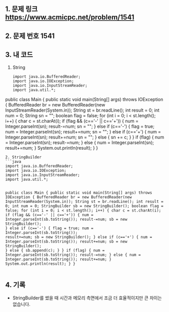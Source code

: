 <h2 id="1-문제-링크-httpswwwacmicpcnetproblem1541">1. 문제 링크 <a href="https://www.acmicpc.net/problem/1541">https://www.acmicpc.net/problem/1541</a></h2>
<h2 id="2-문제-번호-1541">2. 문제 번호 1541<img alt="" src="https://velog.velcdn.com/images/alsdk9349/post/8a096784-ff31-4e57-a618-909a8efaac81/image.png" /></h2>
<h2 id="3-내-코드">3. 내 코드</h2>
<ol>
<li>String<pre><code class="language-java">import java.io.BufferedReader;
import java.io.IOException;
import java.io.InputStreamReader;
import java.util.*;
</code></pre>
</li>
</ol>
<p>public class Main {
    public static void main(String[] args) throws IOException {
        BufferedReader br = new BufferedReader(new InputStreamReader(System.in));
        String st = br.readLine();
        int result = 0;
        int num = 0;
        String sn = &quot;&quot;;
        boolean flag = false;
        for (int i = 0; i &lt; st.length(); i++) {
            char c = st.charAt(i);
            if (flag &amp;&amp; (c=='-' || c=='+')) {
                num = Integer.parseInt(sn);
                result-=num;
                sn = &quot;&quot;;
            } else if (c=='-') {
                flag = true;
                num = Integer.parseInt(sn);
                result+=num;
                sn = &quot;&quot;;
            } else if (c=='+') {
                num = Integer.parseInt(sn);
                result+=num;
                sn = &quot;&quot;;
            } else {
                sn += c;
            }
        }
        if (flag) {
            num = Integer.parseInt(sn);
            result-=num;
        } else {
            num = Integer.parseInt(sn);
            result+=num;
        }
        System.out.println(result);
    }
}</p>
<pre><code>2. StringBuilder
```java
import java.io.BufferedReader;
import java.io.IOException;
import java.io.InputStreamReader;
import java.util.*;

public class Main {
    public static void main(String[] args) throws IOException {
        BufferedReader br = new BufferedReader(new InputStreamReader(System.in));
        String st = br.readLine();
        int result = 0;
        int num = 0;
        StringBuilder sb = new StringBuilder();
        boolean flag = false;
        for (int i = 0; i &lt; st.length(); i++) {
            char c = st.charAt(i);
            if (flag &amp;&amp; (c=='-' || c=='+')) {
                num = Integer.parseInt(sb.toString());
                result-=num;
                sb = new StringBuilder();
            } else if (c=='-') {
                flag = true;
                num = Integer.parseInt(sb.toString());
                result+=num;
                sb = new StringBuilder();
            } else if (c=='+') {
                num = Integer.parseInt(sb.toString());
                result+=num;
                sb = new StringBuilder();
            } else {
                sb.append(c);
            }
        }
        if (flag) {
            num = Integer.parseInt(sb.toString());
            result-=num;
        } else {
            num = Integer.parseInt(sb.toString());
            result+=num;
        }
        System.out.println(result);
    }
}</code></pre><h2 id="4-기록">4. 기록</h2>
<ul>
<li>StringBuilder를 썼을 때 시간과 메모리 측면에서 조금 더 효율적이지만 큰 차이는 없습니다.</li>
</ul>
